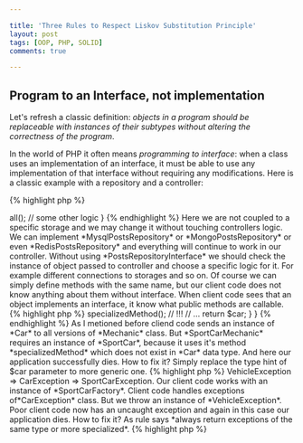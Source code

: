 ```yaml
---

title: 'Three Rules to Respect Liskov Substitution Principle'
layout: post
tags: [OOP, PHP, SOLID]
comments: true

---
```


## Program to an Interface, not implementation

Let's refresh a classic definition:
*objects in a program should be replaceable with instances of their subtypes without altering the correctness of
the program*.

In the world of PHP it often means *programming to interface*: when a class uses an implementation of an interface,
it must be able to use any implementation of that interface without requiring any modifications. Here is a classic
example with a repository and a controller:

{% highlight php %}
<?php
interface PostsRepositoryInterface {

    // fetches all posts
    public function all();
}

// Controller code

public function index(PostsRepositoryInterface $repo)
{
    $posts = $repo->all();
    // some other logic
}

{% endhighlight %}

Here we are not coupled to a specific storage and we may change it without touching controllers logic. We can 
implement *MysqlPostsRepository* or *MongoPostsRepository* or even *RedisPostsRepository* and everything will
continue to work in our controller.

Without using *PostsRepositoryInterface* we should check the instance of object passed to controller and choose
a specific logic for it. For example different connections to storages and so on. Of course we can simply define
methods with the same name, but our client code does not know anything about them without interface. When client 
code sees that an object implements an interface, it know what public methods are callable. 

{% highlight php %}
<?php
public function index($repo)
{
    if ($repo instanceof MysqlPostsRepository) {
        // ...
    } elseif ($repo instance of MongoPostsRepository) {
        // ...
    }
    elseif ($repo instance of RedisPostsRepository) {
        // ...
    }
}
{% endhighlight %}

## Not only interfaces. What about abstraction?

When we define an abstraction we also define an interface for our client code. When dealing with an *interface* everything
was simple: we must implement all methods or there will be an error.

Within a class abstraction everything comes more tricky. In child classes we can override and change behaviour of their parent. 
And PHP will not complain. For example, if a parent class returns string from it's method, we can override it and return an 
array in a child. From PHP's point of view everything is fine. In a parent class a method gets an array as a parameter, but
in a child you can change this behaviour and wait for a number as a method parameter. Everything you like!

And when PHP is silent, LSP sais: *"Hey, Child classes should never break the parent class' type definitions"*. But why?
PHP does not complain about it. Why should I care about type definitions?

The answer is in the question. The key word here is *type*. You *should* care about types, bacause when you define a new class, 
you define a new *type* in your language. And like a creator you have a full access to define rules for this new type. That's why 
PHP is silent here. You simply say:*"Hey, PHP, your basic types are not ennugh for me, so I'm going to create a new one."*. 
And PHP has nothing else to do but to listen to you. PHP sais: *"OK, go and create a new type!".*

After this dialog with PHP and after creating a new data type it's your responsibility to achieve 
the same behaviour of objects in a hierarchy. As soon as we have a parent class and a child, we have a hierarchy. 
And we have additional responsibilities.

{% highlight php %}
<?php

abstract class Vehicle {
     
    public function startEngine() {
        // Default engine start functionality                
    }
     
    public function accelerate() {
        // Default acceleration functionality
    }
}


class Car extends Vehicle
{
    // Empty class
}

class Motorcycle extends Vehicle
{
    // Empty class
}


{% endhighlight %}

In example above we have our parent class, which defines a new data type *Vehicle*. The characteristics of this 
data type are described in two public methods. Under abstract class we have two empty child classes, they 
are our data type specializations. While they are empty they behave *exactly* the same as the parent type *Vehicle*.
When creating an empty child class that extends another one, instances of the empty child class will inherit all
the public and protected properties and methods of the parent. Everything is clear.

But problems arrive when we begin to add a new code to child classes. It's important not to alter the characteristics 
of the parent's interface. Of course we can override parent methods in order to get the specialized behaviour in 
child classes, but we should implement these changes very carefully. We should care to ensure that child's methods
are compatible with parent's specification. There are three rules to achieve this.

### Rule 1. Input parameters.
This rule is about the parameters of the overriding methods. The number of the input parameters in child class' 
method  *should be the same or more than* the number of the input parameters in the parent's method. 
And ofcourse according to the number of parameters we should pay attention on their data types. These types
*should be the same or more generic* than the types of the parent's method paremeters. May be it sounds a bit complex, 
let's see an example.

{% highlight php %}
<?php

abstract class Mechanic
{
    public function fixVehicle(Car $car)
    {
        // implementation
        return $car;
    }

}

// Vehicle data type hierarchy
class Vehicle
{
    
}

class Car extends Vehicle
{

}

class SportsCar extends Car
{
    
}
{% endhighlight %}

In the previous example pay attention to *Mechanic* class. It requires an instance of *Car* in a call of
*fixVehicle* method. Let's create a child of *Mechanic* class.

{% highlight php %}
<?php

class SportsCarMechanic extends Mechanic
{
    public function fixVehicle(Car $car)
    {
        // implementation
        return $car;
    }
}
{% endhighlight %}

The input parameters in the child *SportCarMechanic* class are the same as in the parent's method. Nothing to worry here.
Now let's change the method's singature, so our *SportCarMechanic* class requires an instance of *SportCarVehicle*. 

{% highlight php %}
<?php

class SportsCarMechanic extends Mechanic
{
    public function fixVehicle(SportsCar $car)
    {
        return $car;
    }

}
{% endhighlight %}

The code seems to be quite logical. Our specialized *Mechanic* class requires a specialized *Car* version, right? But 
it's completely wrong. Our mind tells us that logically it's OK, but it is logically right in the real world, not in 
OOP world.

Our client code consider the abstract parent class as the single source of truth about it's data type. And it sais that
variables of data type *Mechanic* have *fixVehicle* method, that accepts an instance of *Car* as input parameter. So
for safety our client code *always* provide an instance of *Car* to the method. But *SportsCarMechanic* class has 
broken the abstract parent's contract, because it accepts *SportCar* instances or more specialized versions. When our client
code sends *Car* instance to *SportsCarMechanic* method, our application dies. Why? Because of specialized version 
of *SportCar* class.

{% highlight php %}
<?php

class SportCar extends Car 
{
    public function specializedMethod()
    {
        // some implementation
    }
}

class SportsCarMechanic extends Mechanic 
{
    public function fixVehicle(SportCar $car)
    {
        $car->specializedMethod(); // !!!
        // ...
        return $car;
    }
}
{% endhighlight %}

As I metioned before cliend code sends an instance of *Car* to all versions of *Mechanic* class. But *SportCarMechanic*
requires an instance of *SportCar*, because it uses it's method *specializedMethod* which does not exist in *Car* data type. 
And here our application successfully dies. How to fix it? Simply replace the type hint of $car parameter to more generic one.

{% highlight php %}
<?php

class SportsCarMechanic extends Mechanic 
{
    public function fixVehicle(Car $car)
    {
        // ...
        return $car;
    }
}
{% endhighlight %}

I know that it does not look logical in a real world. It looks wrong. It sounds wrogns. But according to OOP it is right. 
Now our *SportsCarMechanic* class does not break it's parent contract.

### Rule 2. Return values.

The second rule is about the return values from the overriden method. The types of the returned values of the overriden method
*should be the same or more specific* as the types returned by the same method in the parent class.

This rule is much easier to understand than the previous one. 

{% highlight php %}
<?php

abstract class CarFactory 
{
    /**
     * @return Car
     */
     public function getCar()
     {
        // ... some logic
        return new Car;
     }
}

class SportCarFactory
{
    public function getCar()
    {
        return new SportCar();
    }
}

{% endhighlight %}

PHP does not allow us to define return types of the methods, so it's our job to tell in doc blocks about
return types. Let's come back to our client code that work with *CarFactory* class. The client code considers our 
*CarFactory* as the data type that will return an instance of *Car* from *getCar* method. In *SportCarFactory* 
class we return an instance of *SportCar* class, which itself is an instance of *Car* class. So there are 
no suprises here for our client code.

But what if we return a instance of a more generic type, for example an instance of *Vehicle* class.

{% highlight php %}
<?php

class SportCarFactory 
{
    public function getCar()
    {
        return new Vehicle();
    }
}
{% endhighlight %}

And again from PHP's point of view there is no criminal here. And even logically it looks right: *Vehicle* 
class is the parent of *Car*, so they both may be considered as objects of the same data type. But the problem 
here is that *Vehicle* is higher in hierachy than *Car*. It may happen that there will be no method in *Vehicle* class
that our client code is expecting to call and our application here dies.

### Rule 3. Exceptions.

The last rule is the easiest one. It is about throwing exceptions in the parent class and in it's child classes. The 
overriden methods in child classes *should throw the same or more specialized exceptions* that can be thrown in the 
parent class. 
Here everything is similar to the previous rule. Let's start with a bad example, when we violate this rule.

{% highlight php %}
<?php 

class VehicleException extends Exception {}
class CarException extends Exception {}
class SportCarException extends CarException {}

abstract class CarFactory 
{
    public function getCar()
    {
        throw new CarException();
    }
}

class SportCarFactory
{
    public function getCar()
    {
        throw new VehicleException;
    }
}

{% endhighlight %}

We have exceptions hierarchy: Expcetion => VehicleException => CarException => SportCarException. 
Our client code works with an instance of *SportCarFactory*. Client code handles exceptions of*CarException* 
class. But we throw an instance of *VehicleException*. Poor client code now has an uncaught exception 
and again in this case our application dies.

How to fix it? As rule says *always return exceptions of the same type or more specialized*.

{% highlight php %}
<?php 

class SportCarFactory extends CarFactory 
{
    public function getCar()
    {
        // ...
        throw new SportCarException
    }
}
{% endhighlight %}

## Conslusion

Many tutorials tell us that Liskov Substitution Principle is about interfaces and replaceable instances. It's 
partly true. But it's out job to know that this principle is also about types definitions, about
parent's class contract and it's child classes specializations.

